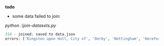 **todo** 

- some data failed to join:

*python .\join-datasets.py*

```python
314 - joined; saved to data.json
errors: ['Kingston upon Hull, City of', 'Derby', 'Nottingham', 'Herefordshire, County of', 'Bristol, City of', 'Plymouth', 'Peterborough', 'Isles of Scilly', 'Shepway', "King's Lynn and West Norfolk", 'St. Helens', 'Westminster']
```

